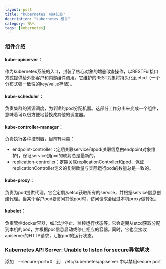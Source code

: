 ```yaml
---
layout: post
title: "kubernetes　相关知识"
description: "kubernetes 相关"
category: 技术
tags: [kubernetes]
---
```


### 组件介绍

#### kube-apiserver：
作为kubernetes系统的入口，封装了核心对象的增删改查操作，以RESTFul接口方式提供给外部客户和内部组件调用。它维护的REST对象将持久化到etcd（一个分布式强一致性的key/value存储）。

#### kube-scheduler：
负责集群的资源调度，为新建的pod分配机器。这部分工作分出来变成一个组件，意味着可以很方便地替换成其他的调度器。

#### kube-controller-manager：

负责执行各种控制器，目前有两类：

+ endpoint-controller：定期关联service和pod(关联信息由endpoint对象维护)，保证service到pod的映射总是最新的。
+ replication-controller：定期关联replicationController和pod，保证replicationController定义的复制数量与实际运行pod的数量总是一致的。

#### kube-proxy：
负责为pod提供代理。它会定期从etcd获取所有的service，并根据service信息创建代理。当某个客户pod要访问其他pod时，访问请求会经过本机proxy做转发。

#### kubelet：
负责管控docker容器，如启动/停止、监控运行状态等。它会定期从etcd获取分配到本机的pod，并根据pod信息启动或停止相应的容器。同时，它也会接收apiserver的HTTP请求，汇报pod的运行状态。

### Kubernetes API Server: Unable to listen for secure异常解决

添加　--secure-port=0　到　/etc/kubernetes/apiserver 中以禁用secure port
